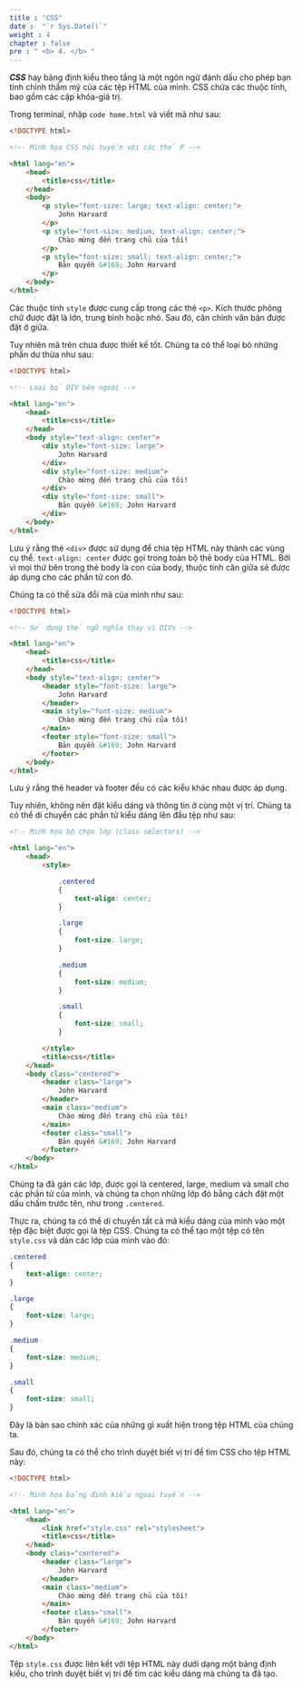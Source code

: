 ```yaml
---
title : "CSS"
date :  "`r Sys.Date()`" 
weight : 4 
chapter : false
pre : " <b> 4. </b> "
---
```

***CSS*** hay bảng định kiểu theo tầng là một ngôn ngữ đánh dấu cho phép bạn tinh chỉnh thẩm mỹ của các tệp HTML của mình.
CSS chứa các thuộc tính, bao gồm các cặp khóa-giá trị.

Trong terminal, nhập `code home.html` và viết mã như sau:
```html
<!DOCTYPE html>

<!-- Minh họa CSS nội tuyến với các thẻ P -->

<html lang="en">
    <head>
        <title>css</title>
    </head>
    <body>
        <p style="font-size: large; text-align: center;">
            John Harvard
        </p>
        <p style="font-size: medium; text-align: center;">
            Chào mừng đến trang chủ của tôi!
        </p>
        <p style="font-size: small; text-align: center;">
            Bản quyền &#169; John Harvard
        </p>
    </body>
</html>
```
Các thuộc tính `style` được cung cấp trong các thẻ `<p>`. Kích thước phông chữ được đặt là lớn, trung bình hoặc nhỏ. Sau đó, căn chỉnh văn bản được đặt ở giữa.

Tuy nhiên mã trên chưa được thiết kế tốt. Chúng ta có thể loại bỏ những phần dư thừa như sau:
```html
<!DOCTYPE html>

<!-- Loại bỏ DIV bên ngoài -->

<html lang="en">
    <head>
        <title>css</title>
    </head>
    <body style="text-align: center">
        <div style="font-size: large">
            John Harvard
        </div>
        <div style="font-size: medium">
            Chào mừng đến trang chủ của tôi!
        </div>
        <div style="font-size: small">
            Bản quyền &#169; John Harvard
        </div>
    </body>
</html>
```
Lưu ý rằng thẻ `<div>` được sử dụng để chia tệp HTML này thành các vùng cụ thể. `text-align: center` được gọi trong toàn bộ thẻ body của HTML. Bởi vì mọi thứ bên trong thẻ body là con của body, thuộc tính căn giữa sẽ được áp dụng cho các phần tử con đó.

Chúng ta có thể sửa đổi mã của mình như sau:
```html
<!DOCTYPE html>

<!-- Sử dụng thẻ ngữ nghĩa thay vì DIVs -->

<html lang="en">
    <head>
        <title>css</title>
    </head>
    <body style="text-align: center">
        <header style="font-size: large">
            John Harvard
        </header>
        <main style="font-size: medium">
            Chào mừng đến trang chủ của tôi!
        </main>
        <footer style="font-size: small">
            Bản quyền &#169; John Harvard
        </footer>
    </body>
</html>
```
Lưu ý rằng thẻ header và footer đều có các kiểu khác nhau được áp dụng.

Tuy nhiên, không nên đặt kiểu dáng và thông tin ở cùng một vị trí. Chúng ta có thể di chuyển các phần tử kiểu dáng lên đầu tệp như sau:
```html
<!-- Minh họa bộ chọn lớp (class selectors) -->

<html lang="en">
    <head>
        <style>

            .centered
            {
                text-align: center;
            }

            .large
            {
                font-size: large;
            }

            .medium
            {
                font-size: medium;
            }

            .small
            {
                font-size: small;
            }

        </style>
        <title>css</title>
    </head>
    <body class="centered">
        <header class="large">
            John Harvard
        </header>
        <main class="medium">
            Chào mừng đến trang chủ của tôi!
        </main>
        <footer class="small">
            Bản quyền &#169; John Harvard
        </footer>
    </body>
</html>
```
Chúng ta đã gán các lớp, được gọi là centered, large, medium và small cho các phần tử của mình, và chúng ta chọn những lớp đó bằng cách đặt một dấu chấm trước tên, như trong `.centered`.

Thực ra, chúng ta có thể di chuyển tất cả mã kiểu dáng của mình vào một tệp đặc biệt được gọi là tệp CSS. Chúng ta có thể tạo một tệp có tên `style.css` và dán các lớp của mình vào đó:
```css
.centered
{
    text-align: center;
}

.large
{
    font-size: large;
}

.medium
{
    font-size: medium;
}

.small
{
    font-size: small;
}
```
Đây là bản sao chính xác của những gì xuất hiện trong tệp HTML của chúng ta.

Sau đó, chúng ta có thể cho trình duyệt biết vị trí để tìm CSS cho tệp HTML này:
```html
<!DOCTYPE html>

<!-- Minh họa bảng định kiểu ngoại tuyến -->

<html lang="en">
    <head>
        <link href="style.css" rel="stylesheet">
        <title>css</title>
    </head>
    <body class="centered">
        <header class="large">
            John Harvard
        </header>
        <main class="medium">
            Chào mừng đến trang chủ của tôi!
        </main>
        <footer class="small">
            Bản quyền &#169; John Harvard
        </footer>
    </body>
</html>
```
Tệp `style.css` được liên kết với tệp HTML này dưới dạng một bảng định kiểu, cho trình duyệt biết vị trí để tìm các kiểu dáng mà chúng ta đã tạo.